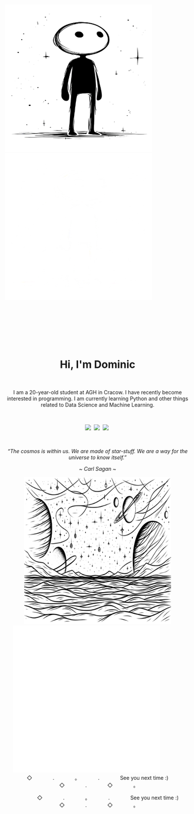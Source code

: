 <p align="left">
    <img src="https://github.com/domi2k/domi2k/blob/main/avatar_dark.png#gh-light-mode-only" height="400" width="400"/>
    <img src="https://github.com/domi2k/domi2k/blob/main/avatar_light.png#gh-dark-mode-only" height="400" width="400"/>
</p>
<br><br><br><br><br><br>

<h1 align="center">Hi, I'm Dominic</h1>
<br>

<p align="center">I am a 20-year-old student at AGH in Cracow. I have recently become interested in programming. I am currently learning Python and other things related to Data Science and Machine Learning.</p>
<br>

<p align="center">
  <a href="https://github.com/domi2k"><img src="https://img.shields.io/badge/-Github-FFFFFF?style=for-the-badge&logo=Github&logoColor=black"/></a>&nbsp;
  <a href="https://discordapp.com/users/329876941631127554"><img src="https://img.shields.io/badge/-Discord-FFFFFF?style=for-the-badge&logo=Discord&logoColor=black"/></a>&nbsp;
  <a href=""><img src="https://img.shields.io/badge/-Twitter-FFFFFF?style=for-the-badge&logo=Twitter&logoColor=black"/></a>&nbsp;
</p>
<br>

<p align="center"><i>“The cosmos is within us. We are made of star-stuff. We are a way for the universe to know itself.”</i></p>
<p align="center"><i>~  Carl Sagan  ~</i></p>

<p align="center">
    <img src="https://github.com/domi2k/domi2k/blob/main/footer_dark.png#gh-light-mode-only" height="400" width="400"/>
    <img src="https://github.com/domi2k/domi2k/blob/main/footer_light.png#gh-dark-mode-only" height="400" width="400"/>
  　　　　◇　　　　.　　　　。　　　　.　　　　See you next time :)　　　　◇　　　　.　　　　◇　　　　。　　　　
</p>
<p align="center">　　　　◇　　　　.　　　　。　　　　.　　　　See you next time :)　　　　◇　　　　.　　　　◇　　　　。　　　　</p>
